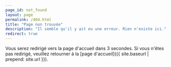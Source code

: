 ```yaml
---
page_id: not_found
layout: page
permalink: /404.html
title: "Page non trouvée"
description: "Il semble qu'il y ait eu une erreur. Rien n'existe ici."
redirect: true
---
```


Vous serez redirigé vers la page d'accueil dans 3 secondes. Si vous n'êtes pas redirigé, veuillez retourner à la [page d'accueil]({{ site.baseurl | prepend: site.url }}).
